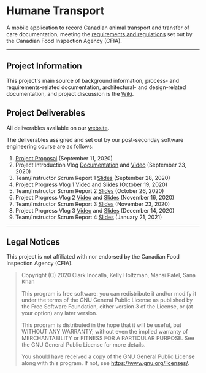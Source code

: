 # Humane Transport

A mobile application to record Canadian animal transport and transfer of care documentation, meeting the [requirements and regulations](https://www.inspection.gc.ca/animal-health/humane-transport/eng/1300460032193/1300460096845) set out by the Canadian Food Inspection Agency (CFIA).

***

## Project Information

This project's main source of background information, process- and requirements-related documentation, architectural- and design-related documentation, and project discussion is the [Wiki](https://github.com/holtzmak/Humane-Transport/wiki).

## Project Deliverables

All deliverables available on our [website](https://sanakhan1997.github.io/Humane-Transport/).

The deliverables assigned and set out by our post-seconday software engineering course are as follows:
1. [Project Proposal](https://github.com/holtzmak/Humane-Transport/wiki/Project-Proposal-Document) (September 11, 2020)
1. Project Introduction Vlog [Documentation](https://github.com/holtzmak/Humane-Transport/wiki/Project-Vlog-1-Documentation) and [Video](https://www.youtube.com/watch?v=yEHSdMMVPaU) (September 23, 2020)
1. Team/Instructor Scrum Report 1 [Slides](https://sanakhan1997.github.io/Humane-Transport/) (September 28, 2020)
1. Project Progress Vlog 1 [Video](https://www.youtube.com/watch?v=9OWY6PUYiAg) and [Slides](https://sanakhan1997.github.io/Humane-Transport/) (October 19, 2020)
1. Team/Instructor Scrum Report 2 [Slides](https://sanakhan1997.github.io/Humane-Transport/) (October 26, 2020)
1. Project Progress Vlog 2 [Video](https://youtu.be/57WqN6om8F8) and [Slides](https://sanakhan1997.github.io/Humane-Transport/) (November 16, 2020)
1. Team/Instructor Scrum Report 3 [Slides](https://sanakhan1997.github.io/Humane-Transport/) (November 23, 2020)
1. Project Progress Vlog 3 [Video](https://youtu.be/hMpPf16VFHM) and [Slides](https://sanakhan1997.github.io/Humane-Transport/) (December 14, 2020)
1. Team/Instructor Scrum Report 4 [Slides](https://sanakhan1997.github.io/Humane-Transport/) (January 21, 2021)

***

## Legal Notices

This project is not affiliated with nor endorsed by the Canadian Food Inspection Agency (CFIA).

> Copyright (C) 2020  Clark Inocalla, Kelly Holtzman, Mansi Patel, Sana Khan
>
> This program is free software: you can redistribute it and/or modify
it under the terms of the GNU General Public License as published by
the Free Software Foundation, either version 3 of the License, or
(at your option) any later version.
>
> This program is distributed in the hope that it will be useful,
but WITHOUT ANY WARRANTY; without even the implied warranty of
MERCHANTABILITY or FITNESS FOR A PARTICULAR PURPOSE.  See the
GNU General Public License for more details.
>
> You should have received a copy of the GNU General Public License
along with this program.  If not, see <https://www.gnu.org/licenses/>.
